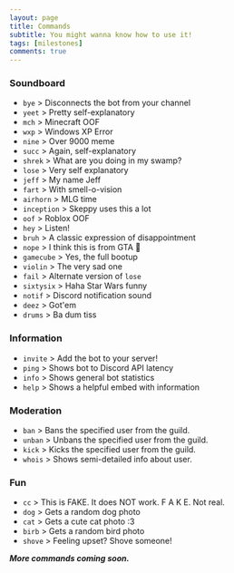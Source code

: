 ```yaml
---
layout: page
title: Commands
subtitle: You might wanna know how to use it!
tags: [milestones]
comments: true
---
```


### Soundboard
- `bye` > Disconnects the bot from your channel
- `yeet` > Pretty self-explanatory 
- `mch` > Minecraft OOF
- `wxp` > Windows XP Error
- `nine` > Over 9000 meme
- `succ` > Again, self-explanatory
- `shrek` > What are you doing in my swamp?
- `lose` > Very self explanatory
- `jeff` > My name Jeff
- `fart` > With smell-o-vision
- `airhorn` > MLG time
- `inception` > Skeppy uses this a lot
- `oof` > Roblox OOF
- `hey` > Listen!
- `bruh` > A classic expression of disappointment
- `nope` > I think this is from GTA 🤔
- `gamecube` > Yes, the full bootup
- `violin` > The very sad one
- `fail` > Alternate version of `lose`
- `sixtysix` > Haha Star Wars funny
- `notif` > Discord notification sound
- `deez` > Got'em
- `drums` > Ba dum tiss

### Information
- `invite` > Add the bot to your server!
- `ping` > Shows bot to Discord API latency
- `info` > Shows general bot statistics
- `help` > Shows a helpful embed with information

### Moderation
- `ban` > Bans the specified user from the guild.
- `unban` > Unbans the specified user from the guild.
- `kick` > Kicks the specified user from the guild.
- `whois` > Shows semi-detailed info about user.

### Fun
- `cc` > This is FAKE. It does NOT work. F A K E. Not real.
- `dog` > Gets a random dog photo
- `cat` > Gets a cute cat photo :3
- `birb` > Gets a random bird photo
- `shove` > Feeling upset? Shove someone!



**_More commands coming soon._**
